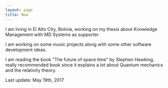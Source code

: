 ```yaml
---
layout: page
title: Now
---
```

I am living in El Alto City, Bolivia, working on my thesis about Knowledge Management with MD Systems as supporter.

I am working on some music projects along with some other software development ideas.

I am reading the book "The future of space time" by Stephen Hawking, really recommended book since it explains a lot about Quantum mechanics and the relativity theory.

Last update: May 19th, 2017
